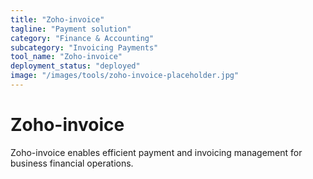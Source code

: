 ```yaml
---
title: "Zoho-invoice"
tagline: "Payment solution"
category: "Finance & Accounting"
subcategory: "Invoicing Payments"
tool_name: "Zoho-invoice"
deployment_status: "deployed"
image: "/images/tools/zoho-invoice-placeholder.jpg"
---
```


# Zoho-invoice

Zoho-invoice enables efficient payment and invoicing management for business financial operations.
